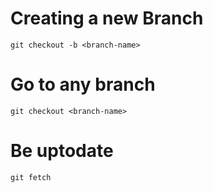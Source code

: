 # Creating a new Branch

```
git checkout -b <branch-name>
```

# Go to any branch

```
git checkout <branch-name>
```

# Be uptodate

```
git fetch
```
